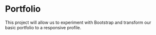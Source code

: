 # Portfolio
This project will allow us to experiment with Bootstrap and transform our basic portfolio to a responsive profile.
